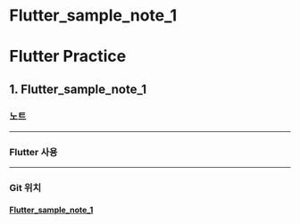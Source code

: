 # Flutter_sample_note_1


# Flutter Practice

## 1. Flutter_sample_note_1

### 	노트     

___

### 	Flutter 사용     

___

### Git 위치

#### 			[Flutter_sample_note_1](https://github.com/jyukki97/flutter_practice/tree/master/flutter_sample_note_1)
